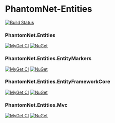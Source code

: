 # PhantomNet-Entities
 
 [![Build Status](https://ci.appveyor.com/api/projects/status/github/green-grass/PhantomNet-Entities?branch=master&svg=true)](https://ci.appveyor.com/project/mnguyen284/phantomnet-entities)
 
### PhantomNet.Entities

[![MyGet CI](https://img.shields.io/myget/green-grass-ci/v/PhantomNet.Entities.svg)](https://www.myget.org/feed/green-grass-ci/package/nuget/PhantomNet.Entities) [![NuGet](https://img.shields.io/nuget/v/PhantomNet.Entities.svg)](https://www.nuget.org/packages/PhantomNet.Entities)

### PhantomNet.Entities.EntityMarkers

[![MyGet CI](https://img.shields.io/myget/green-grass-ci/v/PhantomNet.Entities.EntityMarkers.svg)](https://www.myget.org/feed/green-grass-ci/package/nuget/PhantomNet.Entities.EntityMarkers) [![NuGet](https://img.shields.io/nuget/v/PhantomNet.Entities.EntityMarkers.svg)](https://www.nuget.org/packages/PhantomNet.Entities.EntityMarkers)

### PhantomNet.Entities.EntityFrameworkCore

[![MyGet CI](https://img.shields.io/myget/green-grass-ci/v/PhantomNet.Entities.EntityFrameworkCore.svg)](https://www.myget.org/feed/green-grass-ci/package/nuget/PhantomNet.Entities.EntityFrameworkCore) [![NuGet](https://img.shields.io/nuget/v/PhantomNet.Entities.EntityFrameworkCore.svg)](https://www.nuget.org/packages/PhantomNet.Entities.EntityFrameworkCore)

### PhantomNet.Entities.Mvc

[![MyGet CI](https://img.shields.io/myget/green-grass-ci/v/PhantomNet.Entities.Mvc.svg)](https://www.myget.org/feed/green-grass-ci/package/nuget/PhantomNet.Entities.Mvc) [![NuGet](https://img.shields.io/nuget/v/PhantomNet.Entities.Mvc.svg)](https://www.nuget.org/packages/PhantomNet.Entities.Mvc)
